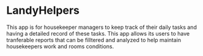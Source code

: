 # LandyHelpers

This app is for housekeeper managers to keep track of their daily tasks and having a detailed record of these tasks. This app allows its users to have tranferable reports that can be filltered and analyzed to help maintain housekeepers work and rooms conditions.

